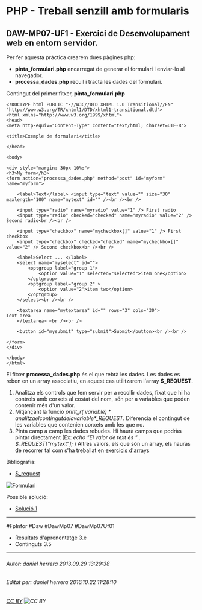 # PHP - Treball senzill amb formularis
## DAW-MP07-UF1 - Exercici de Desenvolupament web en entorn servidor.
Per fer aquesta pràctica crearem dues pàgines php:

 * **pinta_formulari.php** encarregat de generar el formulari i enviar-lo al navegador.
 * **processa_dades.php** recull i tracta les dades del formulari.

Contingut del primer fitxer, **pinta_formulari.php**
    
    <!DOCTYPE html PUBLIC "-//W3C//DTD XHTML 1.0 Transitional//EN" "http://www.w3.org/TR/xhtml1/DTD/xhtml1-transitional.dtd">
    <html xmlns="http://www.w3.org/1999/xhtml">
    <head>
    <meta http-equiv="Content-Type" content="text/html; charset=UTF-8">
    
    <title>Exemple de formulari</title>
    
    </head>
    
    <body>
    
    <div style="margin: 30px 10%;">
    <h3>My form</h3>
    <form action="processa_dades.php" method="post" id="myform" name="myform">
    
    	<label>Text</label> <input type="text" value="" size="30" maxlength="100" name="mytext" id="" /><br /><br />
    
    	<input type="radio" name="myradio" value="1" /> First radio
    	<input type="radio" checked="checked" name="myradio" value="2" /> Second radio<br /><br />
    
    	<input type="checkbox" name="mycheckbox[]" value="1" /> First checkbox
    	<input type="checkbox" checked="checked" name="mycheckbox[]" value="2" /> Second checkbox<br /><br />
    
    	<label>Select ... </label>
    	<select name="myselect" id="">
    		<optgroup label="group 1">
    			<option value="1" selected="selected">item one</option>
    		</optgroup>
    		<optgroup label="group 2" >
    			<option value="2">item two</option>
    		</optgroup>
    	</select><br /><br />  
       
    	<textarea name="mytextarea" id="" rows="3" cols="30">
    Text area
    	</textarea> <br /><br />
       
    	<button id="mysubmit" type="submit">Submit</button><br /><br />
    
    </form>
    </div>
    
    </body>
    </html>
    
El fitxer **processa_dades.php** és el que rebrà les dades. Les dades es reben en un array associatiu, en aquest cas utilitzarem l'array **$_REQUEST**. 

 1. Analitza els controls que fem servir per a recollir dades, fixat que hi ha controls amb corxets al costat del nom, són per a variables que poden contenir més d'un valor.
 1. Mitjançant la funció *print_r( $variable )* analitza el contingut de la variable *$_REQUEST*. Diferencia el contingut de les variables que contenien corxets amb les que no.
 2. Pinta camp a camp les dades rebudes. Hi haurà camps que podràs pintar directament (Ex: *echo "El valor de text és " . $_REQUEST["mytext"];* ) Altres valors, els que són un array, els hauràs de recorrer tal com s'ha treballat en [exercicis d'arrays](/DAW/DAW-MP07/DAW-MP07-UF1/php-concatenar-elements-dun-array/readme.md) 

Bibliografia: 

 * [$_request](http://www.php.net/manual/es/reserved.variables.request.php)

![Formulari](http://i.imgur.com/k7t8YvQ.png)

Possible solució:

  * [Solució 1](https://docs.google.com/a/xtec.cat/document/d/1Xbpc_GCO-KvfdNeW4nuQhrMg8YjI-llfkb0j0fTS7KA/edit?usp=sharing)

---

#FpInfor #Daw #DawMp07 #DawMp07Uf01

* Resultats d'aprenentatge 3.e
* Continguts 3.5
---

###### Autor: daniel herrera 2013.09.29 13:29:38
###### Editat per: daniel herrera 2016.10.22 11:28:10
###### [CC BY](https://creativecommons.org/licenses/by/4.0/) ![CC BY](https://licensebuttons.net/l/by/3.0/80x15.png)
